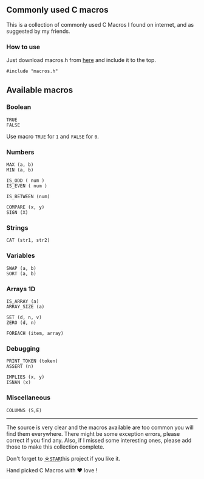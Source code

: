 ## Commonly used C macros

This is a collection of commonly used C Macros I found on internet, and as suggested by my friends.

### How to use

Just download macros.h from [here](https://github.com/ramdeoshubham/macros/archive/master.zip) and include it to the top.

```
#include "macros.h"
```
## Available macros

### Boolean

```
TRUE
FALSE
```
Use macro `TRUE` for `1` and `FALSE` for `0`.

### Numbers

```
MAX (a, b)
MIN (a, b)

IS_ODD ( num )
IS_EVEN ( num )

IS_BETWEEN (num)

COMPARE (x, y)
SIGN (X)
```

### Strings

```
CAT (str1, str2)
```

### Variables

```
SWAP (a, b)
SORT (a, b)
```

### Arrays 1D

```
IS_ARRAY (a)
ARRAY_SIZE (a)

SET (d, n, v)
ZERO (d, n)

FOREACH (item, array)
```

### Debugging

```
PRINT_TOKEN (token)
ASSERT (n)

IMPLIES (x, y)
ISNAN (x)
```

### Miscellaneous

```
COLUMNS (S,E)
```
---

The source is very clear and the macros available are too common you will find them everywhere.
There might be some exception errors, please correct if you find any. Also, if I missed some interesting ones, please add those to make this collection complete.

Don't forget to [&star;`STAR`](https://github.com/ramdeoshubham/macros)this project if you like it.

Hand picked C Macros with &hearts; love !
